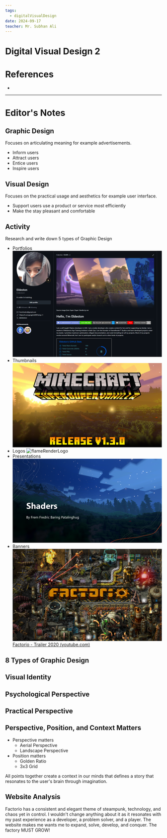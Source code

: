 ```yaml
---
tags:
  - digitalVisualDesign
date: 2024-09-17
teacher: Mr. Subhan Ali
---
```

# Digital Visual Design 2
# References
- 
----------------------------------------------------------------
# Editor's Notes
## Graphic Design
Focuses on articulating meaning for example advertisements.
- Inform users
- Attract users
- Entice users
- Inspire users
## Visual Design
Focuses on the practical usage and aesthetics for example user interface.
- Support users use a product or service most efficiently
- Make the stay pleasant and comfortable
## Activity
Research and write down 5 types of Graphic Design
- Portfolios
![Pasted image 20240917102247](../../Media/Pasted%20image%2020240917102247.png)
- Thumbnails
![thumbnail](../../Media/thumbnail.png)
- Logos
![flameRenderLogo](../../Media/flameRenderLogo.gif)
- Presentations
![Pasted image 20240917102536](../../Media/Pasted%20image%2020240917102536.png)
- Banners
![Pasted image 20240917105519](../../Media/Pasted%20image%2020240917105519.png)
[Factorio - Trailer 2020 (youtube.com)](https://www.youtube.com/watch?v=J8SBp4SyvLc)
## 8 Types of Graphic Design

## Visual Identity

## Psychological Perspective

## Practical Perspective

## Perspective, Position, and Context Matters
- Perspective matters
	- Aerial Perspective
	- Landscape Perspective
- Position matters
	- Golden Ratio
	- 3x3 Grid

All points together create a context in our minds that defines a story that resonates to the user's brain through imagination.
## Website Analysis
Factorio has a consistent and elegant theme of steampunk, technology, and chaos yet in control. I wouldn't change anything about it as it resonates with my past experience as a developer, a problem solver, and a player. The website makes me wants me to expand, solve, develop, and conquer. The factory MUST GROW!